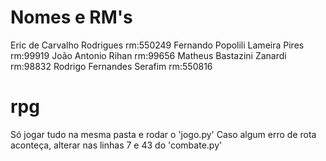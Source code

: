 # Nomes e RM's
Eric de Carvalho Rodrigues       rm:550249
Fernando Popolili Lameira Pires  rm:99919
João Antonio Rihan               rm:99656
Matheus Bastazini Zanardi        rm:98832
Rodrigo Fernandes Serafim        rm:550816

# rpg

Só jogar tudo na mesma pasta e rodar o 'jogo.py'
Caso algum erro de rota aconteça, alterar nas linhas 7 e 43 do 'combate.py'
